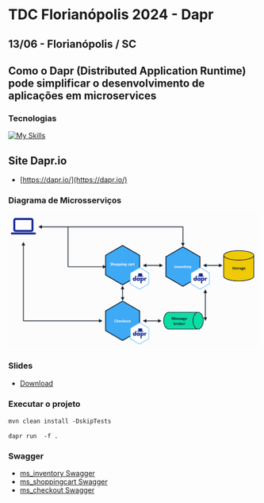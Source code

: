 # TDC Florianópolis 2024 - Dapr
## 13/06 - Florianópolis / SC

## Como o Dapr (Distributed Application Runtime) pode simplificar o desenvolvimento de aplicações em microservices

### Tecnologias
[![My Skills](https://skillicons.dev/icons?i=java,spring,linux,redis,azure)](https://skillicons.dev)

## Site Dapr.io
- [https://dapr.io/](https://dapr.io/)

### Diagrama de Microsserviços
![Diagrama](diagramas/diagrama.png "Diagrama")

### Slides
- [Download](slides/20240613-TDCFlorianopolis2024-Dapr_v2.pdf)

### Executar o projeto
```
mvn clean install -DskipTests
```

```
dapr run  -f .
```

### Swagger
- [ms_inventory Swagger](http://localhost:8081/swagger-ui/index.html)
- [ms_shoppingcart Swagger](http://localhost:8082/swagger-ui/index.html)
- [ms_checkout Swagger](http://localhost:8083/swagger-ui/index.html)
